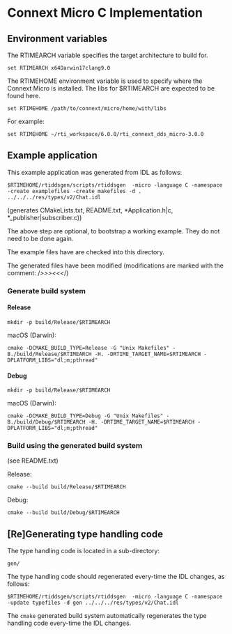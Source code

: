 # Connext Micro C Implementation

## Environment variables

The RTIMEARCH variable specifies the target architecture to build for.

	set RTIMEARCH x64Darwin17clang9.0

The RTIMEHOME environment variable is used to specify where the Connext Micro is installed. The libs for $RTIMEARCH are expected to be found here.
	
	set RTIMEHOME /path/to/connext/micro/home/with/libs

For example:

	set RTIMEHOME ~/rti_workspace/6.0.0/rti_connext_dds_micro-3.0.0

## Example application

This example application was generated from IDL as follows:

	$RTIMEHOME/rtiddsgen/scripts/rtiddsgen  -micro -language C -namespace -create examplefiles -create makefiles -d . ../../../res/types/v2/Chat.idl

(generates CMakeLists.txt, README.txt, \*Application.h|c, \*_publisher|subscriber.c))

The above step are optional, to bootstrap a working example. They do not need to be done again. 

The example files have are checked into this directory. 

The generated files have been modified (modifications are marked with the comment: /*>>><<<*/)


### Generate build system

#### Release

    mkdir -p build/Release/$RTIMEARCH

macOS (Darwin):
    
    cmake -DCMAKE_BUILD_TYPE=Release -G "Unix Makefiles" -B./build/Release/$RTIMEARCH -H. -DRTIME_TARGET_NAME=$RTIMEARCH -DPLATFORM_LIBS="dl;m;pthread"

#### Debug

    mkdir -p build/Release/$RTIMEARCH

macOS (Darwin):
    
    cmake -DCMAKE_BUILD_TYPE=Debug -G "Unix Makefiles" -B./build/Debug/$RTIMEARCH -H. -DRTIME_TARGET_NAME=$RTIMEARCH -DPLATFORM_LIBS="dl;m;pthread"



### Build using the generated build system

(see README.txt)

Release:
	
	cmake --build build/Release/$RTIMEARCH

Debug:
	
	cmake --build build/Debug/$RTIMEARCH
	

## [Re]Generating type handling code

The type handling code is located in a sub-directory: 

	gen/

The type handling code should regenerated every-time the IDL changes, as follows:

	$RTIMEHOME/rtiddsgen/scripts/rtiddsgen  -micro -language C -namespace -update typefiles -d gen ../../../res/types/v2/Chat.idl

The `cmake` generated build system automatically regenerates the type handling code every-time the IDL changes.


